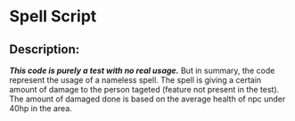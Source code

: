 # Spell Script

## Description:
***This code is purely a test with no real usage.***
But in summary, the code represent the usage of a nameless spell.
The spell is giving a certain amount of damage to the person tageted (feature not present in the test).
The amount of damaged done is based on the average health of npc under 40hp in the area.